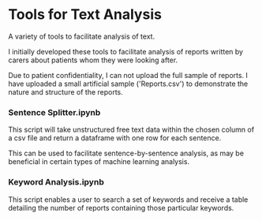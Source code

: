 # Tools for Text Analysis
A variety of tools to facilitate analysis of text.

I initially developed these tools to facilitate analysis of reports written by carers about patients whom they were looking after.

Due to patient confidentiality, I can not upload the full sample of reports. I have uploaded a small artificial sample ('Reports.csv') to demonstrate the nature and structure of the reports.



### Sentence Splitter.ipynb
This script will take unstructured free text data within the chosen column of a csv file and return a dataframe with one row for each sentence.

This can be used to facilitate sentence-by-sentence analysis, as may be beneficial in certain types of machine learning analysis.



### Keyword Analysis.ipynb
This script enables a user to search a set of keywords and receive a table detailing the number of reports containing those particular keywords.

